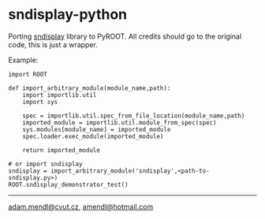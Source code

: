 # sndisplay-python
Porting [sndisplay](https://github.com/emchauve/sndisplay/tree/master) library to PyROOT. All credits should go to the original code, this is just a wrapper.

Example:
```
import ROOT

def import_arbitrary_module(module_name,path):
    import importlib.util
    import sys

    spec = importlib.util.spec_from_file_location(module_name,path)
    imported_module = importlib.util.module_from_spec(spec)
    sys.modules[module_name] = imported_module
    spec.loader.exec_module(imported_module)

    return imported_module

# or import sndisplay
sndisplay = import_arbitrary_module('sndisplay',<path-to-sndisplay.py>)
ROOT.sndisplay_demonstrator_test()
```

---
[adam.mendl@cvut.cz](mailto:adam.mendl@cvut.cz), [amendl@hotmail.com](mailto:amendl@hotmail.com)
